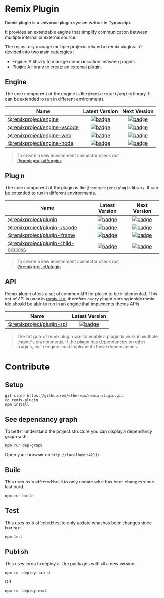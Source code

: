 # Remix Plugin

Remix plugin is a universal plugin system written in Typescript.

It provides an extendable engine that simplify communication between multiple internal or external source.


The repository manage multiple projects related to remix plugins. It's devided into two main caterogies : 
- Engine: A library to manage communication between plugins. 
- Plugin: A library to create an external plugin.

## Engine

The core component of the engine is the `@remixproject/engine` library. It can be extended to run in different environments.

| Name                                                                     | Latest Version       | Next Version
| ------------------------------------------------------------------------ | :------------------: | :------------------:
| [@remixproject/engine](/packages/engine/core)                            | [![badge](https://img.shields.io/npm/v/@remixproject/engine/latest.svg?style=flat-square)](https://www.npmjs.com/package/@remixproject/engine) | [![badge](https://img.shields.io/npm/v/@remixproject/engine/next.svg?style=flat-square)](https://www.npmjs.com/package/@remixproject/engine)
| [@remixproject/engine-vscode](/packages/engine/vscode)                   | [![badge](https://img.shields.io/npm/v/@remixproject/engine-vscode/latest.svg?style=flat-square)](https://www.npmjs.com/package/@remixproject/engine-vscode) | [![badge](https://img.shields.io/npm/v/@remixproject/engine-vscode/next.svg?style=flat-square)](https://www.npmjs.com/package/@remixproject/engine-vscode)
| [@remixproject/engine-web](/packages/engine/web)                         | [![badge](https://img.shields.io/npm/v/@remixproject/engine-web/latest.svg?style=flat-square)](https://www.npmjs.com/package/@remixproject/engine-web) | [![badge](https://img.shields.io/npm/v/@remixproject/engine-web/next.svg?style=flat-square)](https://www.npmjs.com/package/@remixproject/engine-web)
| [@remixproject/engine-node](/packages/engine/node)                       | [![badge](https://img.shields.io/npm/v/@remixproject/engine-node/latest.svg?style=flat-square)](https://www.npmjs.com/package/@remixproject/engine-node) | [![badge](https://img.shields.io/npm/v/@remixproject/engine-node/next.svg?style=flat-square)](https://www.npmjs.com/package/@remixproject/engine-node)

> To create a new environment connector check out [@remixproject/engine](/packages/engine/core). 


## Plugin

The core component of the plugin is the `@remixproject/plugin` library. It can be extended to run in different environments.

| Name                                                                     | Latest Version       | Next Version
| ------------------------------------------------------------------------ | :------------------: | :------------------:
| [@remixproject/plugin](/packages/plugin/core)                            | [![badge](https://img.shields.io/npm/v/@remixproject/plugin/latest.svg?style=flat-square)](https://www.npmjs.com/package/@remixproject/plugin) | [![badge](https://img.shields.io/npm/v/@remixproject/plugin/next.svg?style=flat-square)](https://www.npmjs.com/package/@remixproject/plugin)
| [@remixproject/plugin-vscode](/packages/plugin/vscode)                   | [![badge](https://img.shields.io/npm/v/@remixproject/plugin-vscode/latest.svg?style=flat-square)](https://www.npmjs.com/package/@remixproject/plugin-vscode) | [![badge](https://img.shields.io/npm/v/@remixproject/plugin-vscode/next.svg?style=flat-square)](https://www.npmjs.com/package/@remixproject/plugin-vscode)
| [@remixproject/plugin-iframe](/packages/plugin/iframe)                         | [![badge](https://img.shields.io/npm/v/@remixproject/plugin-iframe/latest.svg?style=flat-square)](https://www.npmjs.com/package/@remixproject/plugin-iframe) | [![badge](https://img.shields.io/npm/v/@remixproject/plugin-iframe/next.svg?style=flat-square)](https://www.npmjs.com/package/@remixproject/plugin-iframe)
| [@remixproject/plugin-child-process](/packages/plugin/child-process)                       | [![badge](https://img.shields.io/npm/v/@remixproject/plugin-child-process/latest.svg?style=flat-square)](https://www.npmjs.com/package/@remixproject/plugin-child-process) | [![badge](https://img.shields.io/npm/v/@remixproject/plugin-child-process/next.svg?style=flat-square)](https://www.npmjs.com/package/@remixproject/plugin-child-process)

> To create a new environment connector check out [@remixproject/plugin](/packages/plugin/core). 


## API

Remix plugin offers a set of common API for plugin to be implemented. This set of API is used in [remix-ide](https://remix.ethereum.org), therefore every plugin running inside remix-ide should be able to run in an engine that implements theses APIs.

| Name                               | Latest Version       |
| ---------------------------------- | :------------------: |
| [@remixproject/plugin-api](/packages/api) | [![badge](https://img.shields.io/npm/v/@remixproject/plugin-api.svg?style=flat-square)](https://www.npmjs.com/package/@remixproject/plugin-api)



> The firt goal of remix plugin was to enable a plugin to work in multiple engine's envrionments. If the plugin has dependancies on other plugins, each engine must implements these dependancies.


# Contribute

## Setup
```
git clone https://github.com/ethereum/remix-plugin.git
cd remix-plugin
npm install
```

## See dependancy graph
To better understand the project structure you can display a dependancy graph with:
```
npm run dep-graph
```
Open your browser on `http://localhost:4211/`.


## Build
This uses nx's affected:build to only update what has been changes since last build.
```
npm run build
```

## Test
This uses nx's affected:test to only update what has been changes since last test.
```
npm test
```

## Publish
This uses lerna to deploy all the packages with all a new version:
```
npm run deploy:latest
```
OR
```
npm run deploy:next
```